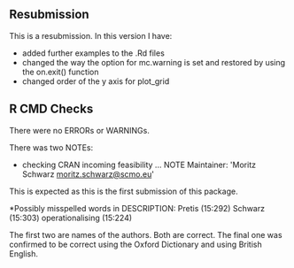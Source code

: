 ## Resubmission
This is a resubmission. In this version I have:

- added further examples to the .Rd files
- changed the way the option for mc.warning is set and restored by using the on.exit() function
- changed order of the y axis for plot_grid

## R CMD Checks

There were no ERRORs or WARNINGs.

There was two NOTEs: 

* checking CRAN incoming feasibility ... NOTE
Maintainer: 'Moritz Schwarz <moritz.schwarz@scmo.eu>'

This is expected as this is the first submission of this package.

*Possibly misspelled words in DESCRIPTION:
     Pretis (15:292)
     Schwarz (15:303)
     operationalising (15:224)
     
The first two are names of the authors. Both are correct. The final one was confirmed to be correct using the Oxford Dictionary and using British English.
